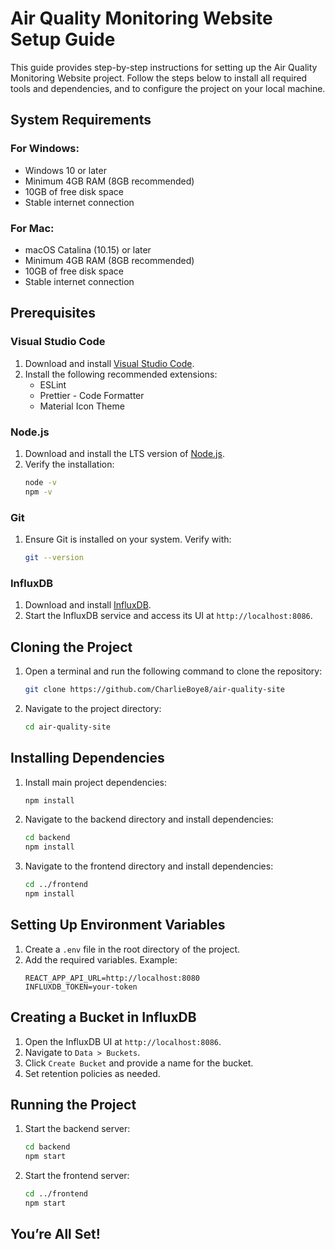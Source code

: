 # Air Quality Monitoring Website Setup Guide

This guide provides step-by-step instructions for setting up the Air Quality Monitoring Website project. Follow the steps below to install all required tools and dependencies, and to configure the project on your local machine.

## System Requirements

### For Windows:
- Windows 10 or later
- Minimum 4GB RAM (8GB recommended)
- 10GB of free disk space
- Stable internet connection

### For Mac:
- macOS Catalina (10.15) or later
- Minimum 4GB RAM (8GB recommended)
- 10GB of free disk space
- Stable internet connection

## Prerequisites

### Visual Studio Code
1. Download and install [Visual Studio Code](https://code.visualstudio.com/).
2. Install the following recommended extensions:
   - ESLint
   - Prettier - Code Formatter
   - Material Icon Theme

### Node.js
1. Download and install the LTS version of [Node.js](https://nodejs.org/).
2. Verify the installation:
   ```bash
   node -v
   npm -v
   ```

### Git
1. Ensure Git is installed on your system. Verify with:
   ```bash
   git --version
   ```

### InfluxDB
1. Download and install [InfluxDB](https://www.influxdata.com/).
2. Start the InfluxDB service and access its UI at `http://localhost:8086`.

## Cloning the Project

1. Open a terminal and run the following command to clone the repository:
   ```bash
   git clone https://github.com/CharlieBoye8/air-quality-site
   ```
2. Navigate to the project directory:
   ```bash
   cd air-quality-site
   ```

## Installing Dependencies

1. Install main project dependencies:
   ```bash
   npm install
   ```
2. Navigate to the backend directory and install dependencies:
   ```bash
   cd backend
   npm install
   ```
3. Navigate to the frontend directory and install dependencies:
   ```bash
   cd ../frontend
   npm install
   ```

## Setting Up Environment Variables

1. Create a `.env` file in the root directory of the project.
2. Add the required variables. Example:
   ```env
   REACT_APP_API_URL=http://localhost:8080
   INFLUXDB_TOKEN=your-token
   ```

## Creating a Bucket in InfluxDB

1. Open the InfluxDB UI at `http://localhost:8086`.
2. Navigate to `Data > Buckets`.
3. Click `Create Bucket` and provide a name for the bucket.
4. Set retention policies as needed.

## Running the Project

1. Start the backend server:
   ```bash
   cd backend
   npm start
   ```
2. Start the frontend server:
   ```bash
   cd ../frontend
   npm start
   ```

## You’re All Set!
